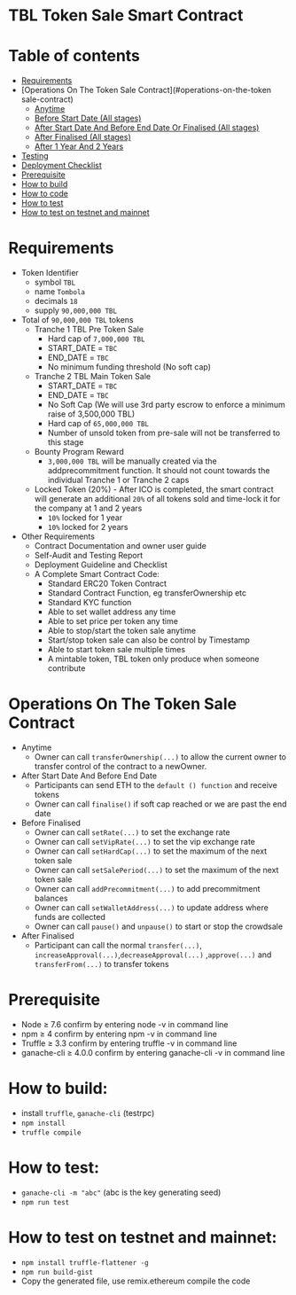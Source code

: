 # TBL Token Sale Smart Contract

# Table of contents

* [Requirements](#requirements)
* [Operations On The Token Sale Contract](#operations-on-the-token sale-contract)
    * [Anytime](#anytime)
    * [Before Start Date (All stages)](#before-start-date)
    * [After Start Date And Before End Date Or Finalised (All stages)](#after-start-date-and-before-end-date-or-finalised)
    * [After Finalised (All stages)](#after-finalised)
    * [After 1 Year And 2 Years](#after-1-year-and-2-years)
* [Testing](#testing)
* [Deployment Checklist](#deployment-checklist)
* [Prerequisite](#prerequisite)
* [How to build](#how-to-build)
* [How to code](#how-to-code)
* [How to test](#how-to-test)
* [How to test on testnet and mainnet](#how-to-test-on-testnet-and-mainnet)

# Requirements

* Token Identifier
    * symbol `TBL`
    * name `Tombola`
    * decimals `18`
    * supply `90,000,000 TBL`
* Total of `90,000,000 TBL` tokens
  * Tranche 1 TBL Pre Token Sale
    * Hard cap of `7,000,000 TBL`
    * START_DATE = `TBC`
    * END_DATE = `TBC`
    * No minimum funding threshold (No soft cap)
  * Tranche 2 TBL Main Token Sale
    * START_DATE = `TBC`
    * END_DATE = `TBC`
    * No Soft Cap (We will use 3rd party escrow to enforce a minimum raise of 3,500,000 TBL)
    * Hard cap of `65,000,000 TBL`
    * Number of unsold token from pre-sale will not be transferred to this stage
  * Bounty Program Reward
    * `3,000,000 TBL` will be manually created via the addprecommitment function. It should not count towards the individual Tranche 1 or Tranche 2 caps
  * Locked Token (20%) - After ICO is completed, the smart contract will generate an additional `20%` of all tokens sold and time-lock it for the company at 1 and 2 years
    * `10%` locked for 1 year
    * `10%` locked for 2 years
* Other Requirements
  * Contract Documentation and owner user guide
  * Self-Audit and Testing Report
  * Deployment Guideline and Checklist
  * A Complete Smart Contract Code:
    * Standard ERC20 Token Contract
    * Standard Contract Function, eg transferOwnership etc
    * Standard KYC function
    * Able to set wallet address any time
    * Able to set price per token any time
    * Able to stop/start the token sale anytime
    * Start/stop token sale can also be control by Timestamp
    * Able to start token sale multiple times
    * A mintable token, TBL token only produce when someone contribute

# Operations On The Token Sale Contract

* Anytime
    * Owner can call `transferOwnership(...)` to allow the current owner to transfer control of the contract to a newOwner.
* After Start Date And Before End Date
    * Participants can send ETH to the `default () function` and receive tokens
    * Owner can call `finalise()` if soft cap reached or we are past the end date
* Before Finalised
    * Owner can call `setRate(...)` to set the exchange rate
    * Owner can call `setVipRate(...)` to set the vip exchange rate
    * Owner can call `setHardCap(...)` to set the maximum of the next token sale
    * Owner can call `setSalePeriod(...)` to set the maximum of the next token sale
    * Owner can call `addPrecommitment(...)` to add precommitment balances
    * Owner can call `setWalletAddress(...)` to update address where funds are collected
    * Owner can call `pause()` and `unpause()` to start or stop the crowdsale
* After Finalised
    * Participant can call the normal `transfer(...)`, `increaseApproval(...)`,`decreaseApproval(...)` ,`approve(...)` and `transferFrom(...)` to transfer tokens

# Prerequisite
* Node ≥ 7.6 confirm by entering node -v in command line
* npm ≥ 4 confirm by entering npm -v in command line
* Truffle ≥ 3.3 confirm by entering truffle -v in command line
* ganache-cli ≥ 4.0.0 confirm by entering ganache-cli -v in command line

# How to build:
* install `truffle`, `ganache-cli` (testrpc)
* `npm install`
* `truffle compile`

# How to test:
* `ganache-cli -m "abc"` (abc is the key generating seed)
* `npm run test`

# How to test on testnet and mainnet:
* `npm install truffle-flattener -g`
* `npm run build-gist`
* Copy the generated file, use remix.ethereum compile the code
